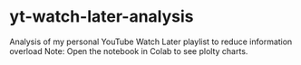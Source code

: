 # yt-watch-later-analysis
Analysis of my personal YouTube Watch Later playlist to reduce information overload 
Note: Open the notebook in Colab to see plolty charts.
